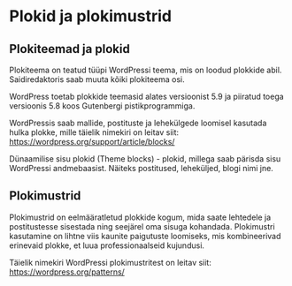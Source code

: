 # Plokid ja plokimustrid

## Plokiteemad ja plokid

Plokiteema on teatud tüüpi WordPressi teema, mis on loodud plokkide abil. Saidiredaktoris saab muuta kõiki plokiteema osi.

WordPress toetab plokkide teemasid alates versioonist 5.9 ja piiratud toega versioonis 5.8 koos Gutenbergi pistikprogrammiga. 

WordPressis saab mallide, postituste ja lehekülgede loomisel kasutada hulka plokke, mille täielik nimekiri on leitav siit: https://wordpress.org/support/article/blocks/

Dünaamilise sisu plokid (Theme blocks) - plokid, millega saab pärisda sisu WordPressi andmebaasist. Näiteks postitused, leheküljed, blogi nimi jne.

## Plokimustrid

Plokimustrid on eelmääratletud plokkide kogum, mida saate lehtedele ja postitustesse sisestada ning seejärel oma sisuga kohandada. Plokimustri kasutamine on lihtne viis kaunite paigutuste loomiseks, mis kombineerivad erinevaid plokke, et luua professionaalseid kujundusi. 

Täielik nimekiri WordPressi plokimustritest on leitav siit: https://wordpress.org/patterns/